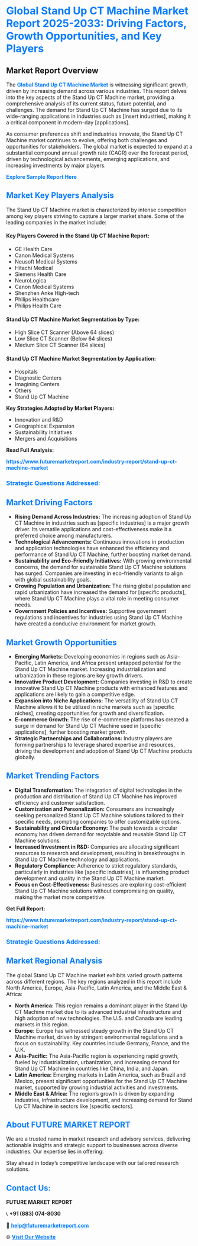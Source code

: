 <h1 style="color: #007BFF;">Global Stand Up CT Machine Market Report 2025-2033: Driving Factors, Growth Opportunities, and Key Players</h1>

<section id="overview">
<h2>Market Report Overview</h2>
<p>The <a href="https://www.futuremarketreport.com/industry-report/stand-up-ct-machine-market" style="color: #007BFF; text-decoration: none;"><strong>Global Stand Up CT Machine Market</strong></a> is witnessing significant growth, driven by increasing demand across various industries. This report delves into the key aspects of the Stand Up CT Machine market, providing a comprehensive analysis of its current status, future potential, and challenges. The demand for Stand Up CT Machine has surged due to its wide-ranging applications in industries such as [insert industries], making it a critical component in modern-day [applications].</p>
<p>As consumer preferences shift and industries innovate, the Stand Up CT Machine market continues to evolve, offering both challenges and opportunities for stakeholders. The global market is expected to expand at a substantial compound annual growth rate (CAGR) over the forecast period, driven by technological advancements, emerging applications, and increasing investments by major players.</p>
</section>

<section id="overview">
<p><a href="https://www.futuremarketreport.com/request-sample/reportId=122283" style="color: #007BFF; text-decoration: none;"><strong>Explore Sample Report Here</strong></a></p>
</section>

<section id="key-players">
<h2 style="color: #007BFF;">Market Key Players Analysis</h2>
<p>The Stand Up CT Machine market is characterized by intense competition among key players striving to capture a larger market share. Some of the leading companies in the market include:</p>
<h4>Key Players Covered in the Stand Up CT Machine Report:</h4>
<ul><li>GE Health Care</li><li>Canon Medical Systems</li><li>Neusoft Medical Systems</li><li>Hitachi Medical</li><li>Siemens Health Care</li><li>NeuroLogica</li><li>Canon Medical Systems</li><li>Shenzhen Anke High-tech</li><li>Philips Healthcare</li><li>Philips Health Care</li></ul>
<h4>Stand Up CT Machine Market Segmentation by Type:</h4>
<ul><li>High Slice CT Scanner (Above 64 slices)</li><li>Low Slice CT Scanner (Below 64 slices)</li><li>Medium Slice CT Scanner (64 slices)</li></ul>

<h4>Stand Up CT Machine Market Segmentation by Application:</h4>
<ul><li>Hospitals</li><li>Diagnostic Centers</li><li>Imagining Centers</li><li>Others</li><li>Stand Up CT Machine</li></ul>
<p><strong>Key Strategies Adopted by Market Players:</strong></p>
<ul>
<li>Innovation and R&D</li>
<li>Geographical Expansion</li>
<li>Sustainability Initiatives</li>
<li>Mergers and Acquisitions</li>
</ul>
</section>

<section>
<p><strong>Read Full Analysis: </strong></p><a href="https://www.futuremarketreport.com/industry-report/stand-up-ct-machine-market" style="color: #007BFF; text-decoration: none;"><strong>https://www.futuremarketreport.com/industry-report/stand-up-ct-machine-market</strong></a>
<h3 style="color: #007BFF;">Strategic Questions Addressed:</h3>
</section>

<section id="driving-factors">
<h2 style="color: #007BFF;">Market Driving Factors</h2>
<ul>
<li><strong>Rising Demand Across Industries:</strong> The increasing adoption of Stand Up CT Machine in industries such as [specific industries] is a major growth driver. Its versatile applications and cost-effectiveness make it a preferred choice among manufacturers.</li>
<li><strong>Technological Advancements:</strong> Continuous innovations in production and application technologies have enhanced the efficiency and performance of Stand Up CT Machine, further boosting market demand.</li>
<li><strong>Sustainability and Eco-Friendly Initiatives:</strong> With growing environmental concerns, the demand for sustainable Stand Up CT Machine solutions has surged. Companies are investing in eco-friendly variants to align with global sustainability goals.</li>
<li><strong>Growing Population and Urbanization:</strong> The rising global population and rapid urbanization have increased the demand for [specific products], where Stand Up CT Machine plays a vital role in meeting consumer needs.</li>
<li><strong>Government Policies and Incentives:</strong> Supportive government regulations and incentives for industries using Stand Up CT Machine have created a conducive environment for market growth.</li>
</ul>
</section>

<section id="growth-opportunities">
<h2 style="color: #007BFF;">Market Growth Opportunities</h2>
<ul>
<li><strong>Emerging Markets:</strong> Developing economies in regions such as Asia-Pacific, Latin America, and Africa present untapped potential for the Stand Up CT Machine market. Increasing industrialization and urbanization in these regions are key growth drivers.</li>
<li><strong>Innovative Product Development:</strong> Companies investing in R&D to create innovative Stand Up CT Machine products with enhanced features and applications are likely to gain a competitive edge.</li>
<li><strong>Expansion into Niche Applications:</strong> The versatility of Stand Up CT Machine allows it to be utilized in niche markets such as [specific niches], creating opportunities for growth and diversification.</li>
<li><strong>E-commerce Growth:</strong> The rise of e-commerce platforms has created a surge in demand for Stand Up CT Machine used in [specific applications], further boosting market growth.</li>
<li><strong>Strategic Partnerships and Collaborations:</strong> Industry players are forming partnerships to leverage shared expertise and resources, driving the development and adoption of Stand Up CT Machine products globally.</li>
</ul>
</section>

<section id="trending-factors">
<h2 style="color: #007BFF;">Market Trending Factors</h2>
<ul>
<li><strong>Digital Transformation:</strong> The integration of digital technologies in the production and distribution of Stand Up CT Machine has improved efficiency and customer satisfaction.</li>
<li><strong>Customization and Personalization:</strong> Consumers are increasingly seeking personalized Stand Up CT Machine solutions tailored to their specific needs, prompting companies to offer customizable options.</li>
<li><strong>Sustainability and Circular Economy:</strong> The push towards a circular economy has driven demand for recyclable and reusable Stand Up CT Machine solutions.</li>
<li><strong>Increased Investment in R&D:</strong> Companies are allocating significant resources to research and development, resulting in breakthroughs in Stand Up CT Machine technology and applications.</li>
<li><strong>Regulatory Compliance:</strong> Adherence to strict regulatory standards, particularly in industries like [specific industries], is influencing product development and quality in the Stand Up CT Machine market.</li>
<li><strong>Focus on Cost-Effectiveness:</strong> Businesses are exploring cost-efficient Stand Up CT Machine solutions without compromising on quality, making the market more competitive.</li>
</ul>
</section>

<section>
<p><strong>Get Full Report: </strong></p><a href="https://www.futuremarketreport.com/industry-report/stand-up-ct-machine-market" style="color: #007BFF; text-decoration: none;"><strong>https://www.futuremarketreport.com/industry-report/stand-up-ct-machine-market</strong></a>
<h3 style="color: #007BFF;">Strategic Questions Addressed:</h3>
</section>


<section id="regional-analysis">
<h2 style="color: #007BFF;">Market Regional Analysis</h2>
<p>The global Stand Up CT Machine market exhibits varied growth patterns across different regions. The key regions analyzed in this report include North America, Europe, Asia-Pacific, Latin America, and the Middle East & Africa:</p>
<ul>
<li><strong>North America:</strong> This region remains a dominant player in the Stand Up CT Machine market due to its advanced industrial infrastructure and high adoption of new technologies. The U.S. and Canada are leading markets in this region.</li>
<li><strong>Europe:</strong> Europe has witnessed steady growth in the Stand Up CT Machine market, driven by stringent environmental regulations and a focus on sustainability. Key countries include Germany, France, and the U.K.</li>
<li><strong>Asia-Pacific:</strong> The Asia-Pacific region is experiencing rapid growth, fueled by industrialization, urbanization, and increasing demand for Stand Up CT Machine in countries like China, India, and Japan.</li>
<li><strong>Latin America:</strong> Emerging markets in Latin America, such as Brazil and Mexico, present significant opportunities for the Stand Up CT Machine market, supported by growing industrial activities and investments.</li>
<li><strong>Middle East & Africa:</strong> The region’s growth is driven by expanding industries, infrastructure development, and increasing demand for Stand Up CT Machine in sectors like [specific sectors].</li>
</ul>
</section>

<footer>
<h2 style="color: #007BFF;">About FUTURE MARKET REPORT</h2>
<p>We are a trusted name in market research and advisory services, delivering actionable insights and strategic support to businesses across diverse industries. Our expertise lies in offering:</p>

<p>Stay ahead in today’s competitive landscape with our tailored research solutions.</p>

<h2 style="color: #007BFF;">Contact Us:</h2>
<p><strong>FUTURE MARKET REPORT</strong></p>
<p>📞 <strong>+91 (883) 074-8030</strong></p>
<p>📧 <strong><a href="mailto:help@futuremarketreport.com" style="color: #007BFF;">help@futuremarketreport.com</a></strong></p>
<p>🌐 <strong><a href="https://www.futuremarketreport.com/" style="color: #007BFF;">Visit Our Website</a></strong></p>
</footer>